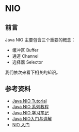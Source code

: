 # NIO

<!-- toc -->

## 前言
Java NIO 主要包含三个重要的概念：
* 缓冲区 Buffer
* 通道 Channel
* 选择器 Selector

我们依次来看下相关的知识。








## 参考资料
* [Java NIO Tutorial](http://tutorials.jenkov.com/java-nio/overview.html)
* [Java NIO 系列教程](http://ifeve.com/overview/)
* [Java NIO 学习笔记](http://blog.csdn.net/column/details/ck-nio.html)
* [Java NIO入门与详解](http://www.yangyong.me/java-nio%E5%85%A5%E9%97%A8%E4%B8%8E%E8%AF%A6%E8%A7%A3/)
* [NIO 入门](https://www.ibm.com/developerworks/cn/education/java/j-nio/index.html)
